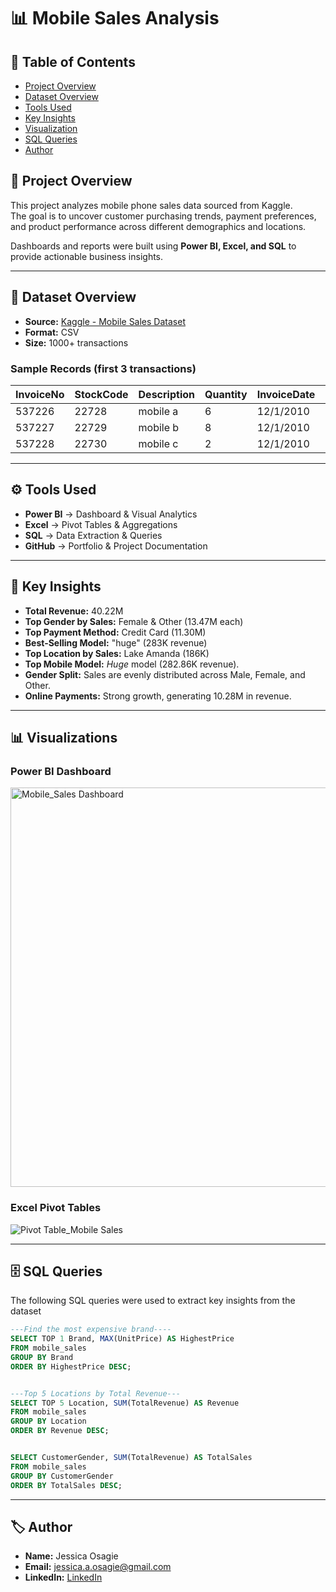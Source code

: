 # 📊 Mobile Sales Analysis  

## 📑 Table of Contents
- [Project Overview](#-project-overview)
- [Dataset Overview](#-dataset-overview)
- [Tools Used](#-tools-used)
- [Key Insights](#-key-insights)
- [Visualization](#-visualizations)
- [SQL Queries](#-sql-queries)
- [Author](#--author)

## 📖 Project Overview  
This project analyzes mobile phone sales data sourced from Kaggle.  
The goal is to uncover customer purchasing trends, payment preferences, and product performance across different demographics and locations.  

Dashboards and reports were built using **Power BI, Excel, and SQL** to provide actionable business insights.  

---

## 📂 Dataset Overview  
- **Source:** [Kaggle - Mobile Sales Dataset](https://www.kaggle.com/datasets/waqi786/mobile-sales-dataset)   
- **Format:** CSV  
- **Size:** 1000+ transactions  

### Sample Records (first 3 transactions)
| InvoiceNo | StockCode | Description  | Quantity | InvoiceDate | UnitPrice | CustomerID | Country |
|-----------|-----------|--------------|----------|-------------|-----------|------------|---------|
| 537226    | 22728     | mobile a     | 6        | 12/1/2010   | 3.75      | 15311      | UK      |
| 537227    | 22729     | mobile b     | 8        | 12/1/2010   | 5.00      | 15312      | UK      |
| 537228    | 22730     | mobile c     | 2        | 12/1/2010   | 7.50      | 15313      | UK      |

---

## ⚙️ Tools Used  
- **Power BI** → Dashboard & Visual Analytics  
- **Excel** → Pivot Tables & Aggregations  
- **SQL** → Data Extraction & Queries  
- **GitHub** → Portfolio & Project Documentation  

---

## 🔑 Key Insights  
- **Total Revenue:** 40.22M  
- **Top Gender by Sales:** Female & Other (13.47M each)  
- **Top Payment Method:** Credit Card (11.30M)  
- **Best-Selling Model:** "huge" (283K revenue)  
- **Top Location by Sales:** Lake Amanda (186K)  
- **Top Mobile Model:** *Huge* model (282.86K revenue).  
- **Gender Split:** Sales are evenly distributed across Male, Female, and Other.  
- **Online Payments:** Strong growth, generating 10.28M in revenue.  

---

## 📊 Visualizations  

### Power BI Dashboard  

<img width="1138" height="639" alt="Mobile_Sales Dashboard" src="https://github.com/user-attachments/assets/15abff03-02cf-487e-b4a1-79a98a794435" />
  

### Excel Pivot Tables  
![Pivot Table_Mobile Sales](https://github.com/user-attachments/assets/ca1d8dde-3463-4eb8-9196-593a87d0e8b5)


---

## 🗄️ SQL Queries  
The following SQL queries were used to extract key insights from the dataset
   
```sql
---Find the most expensive brand----
SELECT TOP 1 Brand, MAX(UnitPrice) AS HighestPrice
FROM mobile_sales
GROUP BY Brand
ORDER BY HighestPrice DESC;


---Top 5 Locations by Total Revenue---
SELECT TOP 5 Location, SUM(TotalRevenue) AS Revenue
FROM mobile_sales
GROUP BY Location
ORDER BY Revenue DESC;


SELECT CustomerGender, SUM(TotalRevenue) AS TotalSales
FROM mobile_sales
GROUP BY CustomerGender
ORDER BY TotalSales DESC;

```
---

## 🏷️ Author  

- **Name:** Jessica Osagie  
- **Email:** jessica.a.osagie@gmail.com   
- **LinkedIn:** [LinkedIn](https://linkedin.com/in/jessica-osagie/)  
